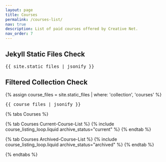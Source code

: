 ```yaml
---
layout: page
title: Courses
permalink: /courses-list/
nav: true
description: List of paid courses offered by Creative Net.
nav_order: 7
---
```


<h2>Jekyll Static Files Check</h2>
<pre>{{ site.static_files | jsonify }}</pre>

<h2>Filtered Collection Check</h2>
{% assign course_files = site.static_files | where: 'collection', 'courses' %}
<pre>{{ course_files | jsonify }}</pre>

{% tabs Courses %}

{% tab Courses Current-Course-List %}
{% include course_listing_loop.liquid archive_status="current" %}
{% endtab %}

{% tab Courses Archived-Course-List %}
{% include course_listing_loop.liquid archive_status="archived" %}
{% endtab %}

{% endtabs %}
